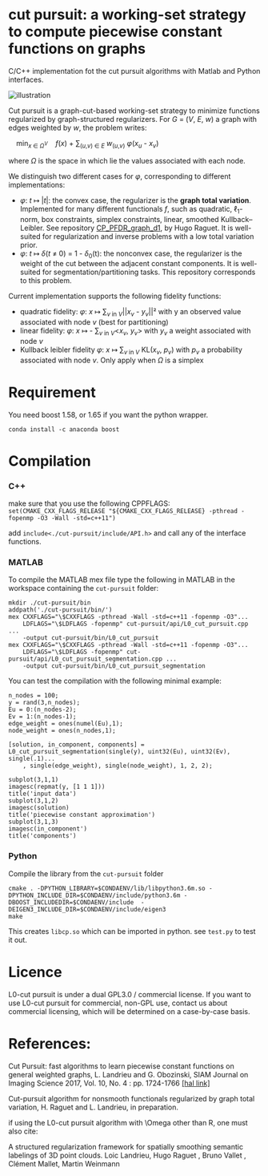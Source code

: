 # cut pursuit: a working-set strategy to compute piecewise constant functions on graphs
C/C++ implementation fot the cut pursuit algorithms with Matlab and Python interfaces.

![illustration](https://user-images.githubusercontent.com/1902679/34037816-738cf4ba-e18a-11e7-9343-7c27209b27e6.png)

Cut pursuit is a graph-cut-based working-set strategy to minimize functions regularized by graph-structured regularizers.
For _G_ = (_V_, _E_, _w_) a graph with edges weighted by _w_, the problem writes:  

    min<sub>_x_ ∈ _Ω_<sup>_V_</sup></sub>    _f_(_x_) + 
    ∑<sub>(_u_,_v_) ∈ _E_</sub> _w_<sub>(_u_,_v_)</sub>
    _φ_(_x_<sub>_u_</sub> - _x_<sub>_v_</sub>)  

where _Ω_ is the space in which lie the values associated with each node.  

We distinguish two different cases for _φ_, corresponding to different implementations:  
- _φ_: _t_ ↦ |_t_|: the convex case, the regularizer is the __graph total variation__.
Implemented for many different functionals _f_, such as quadratic, ℓ<sub>1</sub>-norm, box constraints, simplex constraints, linear, smoothed Kullback–Leibler.
See repository [CP_PFDR_graph_d1](https://github.com/1a7r0ch3/CP_PFDR_graph_d1), by Hugo Raguet. It is well-suited for regularization and inverse problems with a low total variation prior.
- _φ_: _t_ ↦ _δ_(_t_ ≠ 0) = 1 - _δ_<sub>0</sub>(t): the nonconvex case, the regularizer is the weight of the cut between the adjacent constant components. It is well-suited for segmentation/partitioning tasks. This repository corresponds to this problem.

 Current implementation supports the following fidelity functions:

- quadratic fidelity: _φ_: _x_ ↦ ∑<sub>_v_ in _V_</sub>||_x_<sub>_v_</sub> - _y_<sub>_v_</sub>||² with y an observed value associated with node _v_ (best for partitioning)
- linear fidelity: _φ_: _x_ ↦ - ∑<sub>_v_ in _V_</sub><_x_<sub>_v_</sub>, _y_<sub>_v_</sub>> with _y_<sub>_v_</sub> a weight associated with node _v_
- Kullback leibler fidelity _φ_: _x_ ↦ ∑<sub>_v_ in _V_</sub> KL(_x_<sub>_v_</sub>, _p_<sub>_v_</sub>) with _p_<sub>_v_</sub> a probability associated with node _v_. Only apply when _Ω_ is a simplex 

# Requirement

You need boost 1.58, or 1.65 if you want the python wrapper.

```conda install -c anaconda boost```

# Compilation

### C++
make sure that you use the following CPPFLAGS: 
```set(CMAKE_CXX_FLAGS_RELEASE "${CMAKE_CXX_FLAGS_RELEASE} -pthread -fopenmp -O3 -Wall -std=c++11")```

add ```include<./cut-pursuit/include/API.h>``` and call any of the interface functions.

### MATLAB
To compile the MATLAB mex file type the following in MATLAB in the workspace containing the ```cut-pursuit``` folder:

```
mkdir ./cut-pursuit/bin
addpath('./cut-pursuit/bin/')
mex CXXFLAGS="\$CXXFLAGS -pthread -Wall -std=c++11 -fopenmp -O3"...
    LDFLAGS="\$LDFLAGS -fopenmp" cut-pursuit/api/L0_cut_pursuit.cpp ...
    -output cut-pursuit/bin/L0_cut_pursuit
mex CXXFLAGS="\$CXXFLAGS -pthread -Wall -std=c++11 -fopenmp -O3"...
    LDFLAGS="\$LDFLAGS -fopenmp" cut-pursuit/api/L0_cut_pursuit_segmentation.cpp ...
    -output cut-pursuit/bin/L0_cut_pursuit_segmentation
```

You can test the compilation with the following minimal example:

```
n_nodes = 100;
y = rand(3,n_nodes);
Eu = 0:(n_nodes-2);
Ev = 1:(n_nodes-1);
edge_weight = ones(numel(Eu),1);
node_weight = ones(n_nodes,1);
  
[solution, in_component, components] = L0_cut_pursuit_segmentation(single(y), uint32(Eu), uint32(Ev), single(.1)...
    , single(edge_weight), single(node_weight), 1, 2, 2);

subplot(3,1,1)
imagesc(repmat(y, [1 1 1]))
title('input data')
subplot(3,1,2)
imagesc(solution)
title('piecewise constant approximation')
subplot(3,1,3)
imagesc(in_component')
title('components')

```

### Python
Compile the library from the ```cut-pursuit``` folder
```
cmake . -DPYTHON_LIBRARY=$CONDAENV/lib/libpython3.6m.so -DPYTHON_INCLUDE_DIR=$CONDAENV/include/python3.6m -DBOOST_INCLUDEDIR=$CONDAENV/include  -DEIGEN3_INCLUDE_DIR=$CONDAENV/include/eigen3
make
```


This creates ```libcp.so``` which can be imported in python. see ```test.py``` to test it out.

# Licence

L0-cut pursuit is under a dual GPL3.0 / commercial license. If you want to use L0-cut pursuit for commercial, non-GPL use, contact us about commercial licensing, which will be determined on a case-by-case basis.

# References:
Cut Pursuit: fast algorithms to learn piecewise constant functions on general weighted graphs,
L. Landrieu and G. Obozinski, SIAM Journal on Imaging Science 2017, Vol. 10, No. 4 : pp. 1724-1766
[[hal link]](https://hal.archives-ouvertes.fr/hal-01306779)

Cut-pursuit algorithm for nonsmooth functionals regularized by graph total variation, H. Raguet and L. Landrieu, in preparation. 

if using the L0-cut pursuit algorithm with \Omega other than R, one must also cite:

A structured regularization framework for spatially smoothing semantic labelings of 3D point clouds. Loic Landrieu, Hugo Raguet , Bruno Vallet , Clément Mallet, Martin Weinmann
